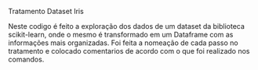Tratamento Dataset Iris

Neste codigo é feito a exploração dos dados de um dataset da biblioteca scikit-learn, onde o mesmo é transformado em um Dataframe com  as informações mais organizadas. Foi feita a nomeação de cada passo no tratamento e colocado comentarios de acordo com o que foi realizado nos comandos.

